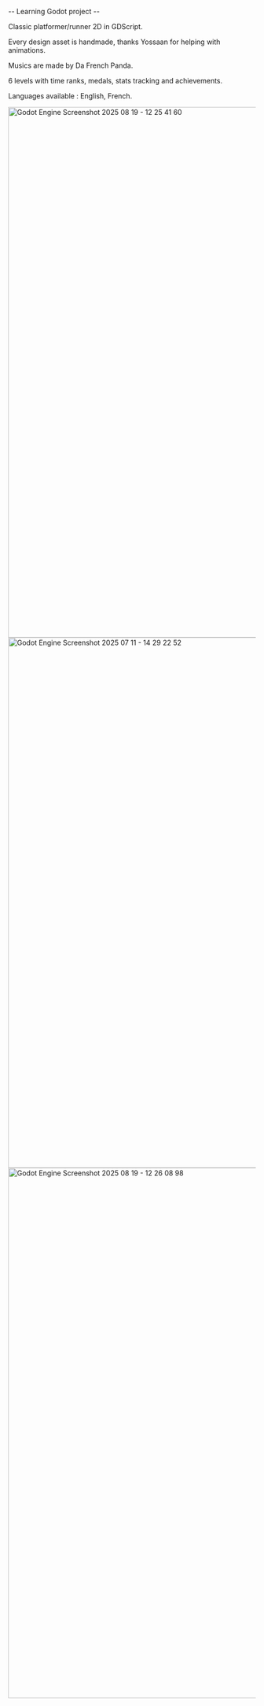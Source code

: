 -- Learning Godot project --

Classic platformer/runner 2D in GDScript.


Every design asset is handmade, thanks Yossaan for helping with animations.


Musics are made by Da French Panda.


6 levels with time ranks, medals, stats tracking and achievements.


Languages available : English, French.



<img width="1916" height="1078" alt="Godot Engine Screenshot 2025 08 19 - 12 25 41 60" src="https://github.com/user-attachments/assets/c941e9a6-1366-4b00-9af0-7a518637247e" />

<img width="1916" height="1078" alt="Godot Engine Screenshot 2025 07 11 - 14 29 22 52" src="https://github.com/user-attachments/assets/53aff9a0-9cfe-4467-90cc-c0711604ec8b" />

<img width="1916" height="1078" alt="Godot Engine Screenshot 2025 08 19 - 12 26 08 98" src="https://github.com/user-attachments/assets/0de5cc56-36b8-4009-9968-4e093fc9aca7" />
